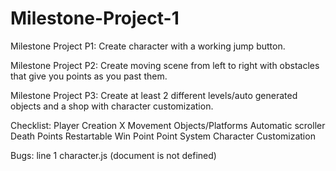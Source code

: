# Milestone-Project-1

Milestone Project P1:
Create character with a working jump button.

Milestone Project P2:
Create moving scene from left to right with obstacles that give you points as you past them.

Milestone Project P3:
Create at least 2 different levels/auto generated objects and a shop with character customization.

Checklist:
Player Creation X
Movement
Objects/Platforms
Automatic scroller
Death Points
Restartable
Win Point
Point System
Character Customization

Bugs: 
line 1 character.js (document is not defined)